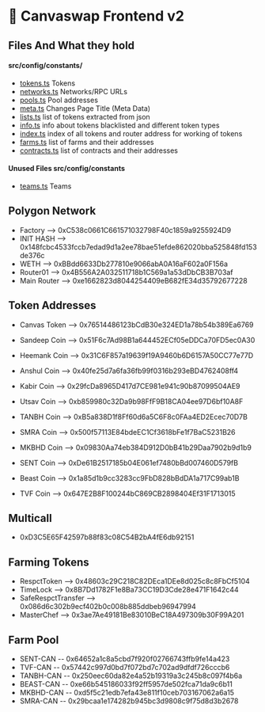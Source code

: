 # 🥞 Canvaswap Frontend v2

## Files And What they hold

#### src/config/constants/
- [tokens.ts](src/config/constants/tokens.ts)   Tokens
- [networks.ts](src/config/constants/networks.ts)   Networks/RPC URLs
- [pools.ts](src/config/constants/pools.ts)   Pool addresses
- [meta.ts](src/config/constants/meta.ts)   Changes Page Title (Meta Data)
- [lists.ts](src/config/constants/lists.ts)   list of tokens extracted from json
- [info.ts](src/config/constants/info.ts)   info about tokens blacklisted and different token types
- [index.ts](src/config/constants/index.ts)   index of all tokens and router address for working of tokens
- [farms.ts](src/config/constants/farms.ts)   list of farms and their addresses
- [contracts.ts](src/config/constants/contracts.ts)   list of contracts and their addresses

#### Unused Files src/config/constants 
- [teams.ts](src/config/constants/teams.ts)   Teams

## Polygon Network

- Factory 	--> 		0xC538c0661C661571032798F40c1859a9255924D9
- INIT HASH 	-->		0x148fcbc4533fccb7edad9d1a2ee78bae51efde862020bba525848fd153de376c
- WETH 		--> 		0xBBdd6633Db277810e9066abA0A16aF602a0F156a
- Router01 	--> 		0x4B556A2A032511718b1C569a1a53dDbCB3B703af
- Main Router 	--> 		0xe1662823d8044254409eB682fE34d35792677228

## Token Addresses

- Canvas Token 	--> 		0x76514486123bCdB30e324ED1a78b54b389Ea6769
- Sandeep Coin 	-->		0x51F6c7Ad98B1a644452ECf05eDDCa70FD5ec0A30
- Heemank Coin 	-->		0x31C6F857a19639f19A9460b6D6157A50CC77e77D
- Anshul Coin 	-->		0x40fe25d7a6fa36fb99f0316b293eBD4762408ff4
- Kabir Coin 	-->		0x29fcDa8965D417d7CE981e941c90b87099504AE9
- Utsav Coin 	-->		0xb859980c32Da9b98FfF9B18CA04ee97D6bf10A8F

- TANBH Coin    -->   0xB5a838D1f8Ff60d6a5C6F8c0FAa4ED2Ecec70D7B
- SMRA Coin     -->   0x500f57113E84bdeEC1Cf3618bFe1f7BaC5231B26
- MKBHD Coin    -->   0x09830Aa74eb384D912D0bB41b29Daa7902b9d1b9
- SENT Coin     -->   0xDe61B2517185b04E061ef7480bBd007460D579fB
- Beast Coin    -->   0x1a85d1b9cc3283cc9FbD828bBdDA1a717C99ab1B
- TVF Coin      -->   0x647E2B8F100244bC869CB2898404Ef31F1713015

## Multicall

- 0xD3C5E65F42597b88f83c08C54B2bA4fE6db92151

## Farming Tokens

- RespctToken -->         0x48603c29C218C82DEca1DEe8d025c8c8FbCf5104
- TimeLock -->            0x8B7Dd1782F1e8Ba73CC19D3Cde28e471F1642c44
- SafeRespctTransfer -->  0x086d6c302b9ecf402b0c008b885ddbeb96947994
- MasterChef -->          0x3ae7Ae49181Be83010BeC18A497309b30F99A201


## Farm Pool
- SENT-CAN  --  0x64652a1c8a5cbd7f920f02766743ffb9fe14a423
- TVF-CAN   --  0x57442c997d0bd7f072bd7c702ad9dfdf726cccb6
- TANBH-CAN --  0x250eec60da82e4a52b19319a3c245b8c097f4b6a
- BEAST-CAN --  0xe66b545186033f92ff5957de502fca71da9c6b11
- MKBHD-CAN --  0xd5f5c21edb7efa43e811f10ceb703167062a6a15
- SMRA-CAN  --  0x29bcaa1e174282b945bc3d9808c9f75d8d3b2678
